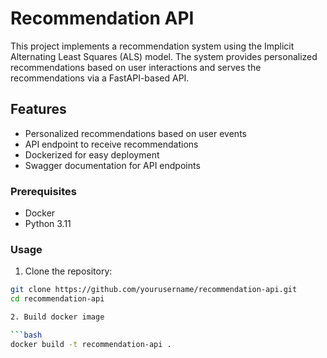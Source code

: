 # Recommendation API

This project implements a recommendation system using the Implicit Alternating Least Squares (ALS) model. The system provides personalized recommendations based on user interactions and serves the recommendations via a FastAPI-based API.

## Features

- Personalized recommendations based on user events
- API endpoint to receive recommendations
- Dockerized for easy deployment
- Swagger documentation for API endpoints

### Prerequisites

- Docker
- Python 3.11

### Usage

1. Clone the repository:

```bash
git clone https://github.com/yourusername/recommendation-api.git
cd recommendation-api

2. Build docker image

```bash
docker build -t recommendation-api .
